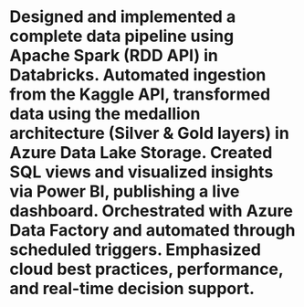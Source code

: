 # Designed and implemented a complete data pipeline using Apache Spark (RDD API) in Databricks. Automated ingestion from the Kaggle API, transformed data using the medallion architecture (Silver & Gold layers) in Azure Data Lake Storage. Created SQL views and visualized insights via Power BI, publishing a live dashboard. Orchestrated with Azure Data Factory and automated through scheduled triggers. Emphasized cloud best practices, performance, and real-time decision support.

